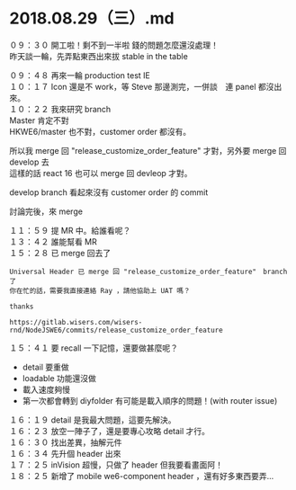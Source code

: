 # 2018.08.29（三）.md

０９：３０ 開工啦！剩不到一半啦 錢的問題怎麼還沒處理！  
昨天談一輪，先弄點東西出來拔 stable in the table  

０９：４８ 再來一輪 production test IE  
１０：１７ Icon 還是不 work，等 Steve 那邊測完，一併談　連 panel 都沒出來。  
１０：２２ 我來研究 branch  
Master 肯定不對  
HKWE6/master 也不對，customer order 都沒有。  

所以我 merge 回 "release_customize_order_feature" 才對，另外要 merge 回 develop 去  
這樣的話 react 16 也可以 merge 回 devleop 才對。  


develop branch 看起來沒有 customer order 的 commit  

討論完後，來 merge   

１１：５９ 提 MR 中。給誰看呢？  
１３：４２ 誰能幫看 MR  
１５：２８ 已 merge 回去了  
```
Universal Header 已 merge 回 "release_customize_order_feature"　branch 了
你在忙的話，需要我直接連絡 Ray ，請他協助上 UAT 嗎？

thanks

https://gitlab.wisers.com/wisers-rnd/NodeJSWE6/commits/release_customize_order_feature
```

１５：４１ 要 recall 一下記憶，還要做甚麼呢？  
 - detail 要重做
 - loadable 功能還沒做
 - 載入速度夠慢
 - 第一次都會轉到 diyfolder 有可能是載入順序的問題！(with router issue)

１６：１９ detail 是我最大問題，這要先解決。  
１６：２３ 放空一陣子了，還是要專心攻略 detail 才行。  
１６：３０ 找出差異，抽解元件  
１６：３４ 先升個 header 出來  
１７：２５ inVision 超慢，只做了 header 但我要看畫面阿！  
１８：２５ 新增了 mobile we6-component header ，還有好多東西要弄...  
